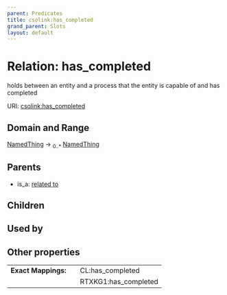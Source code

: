 ```yaml
---
parent: Predicates
title: csolink:has_completed
grand_parent: Slots
layout: default
---
```


# Relation: has_completed


holds between an entity and a process that the entity is capable of and has completed

URI: [csolink:has_completed](https://w3id.org/csolink/vocab/has_completed)

## Domain and Range

[NamedThing](NamedThing.md) ->  <sub>0..*</sub> [NamedThing](NamedThing.md)

## Parents

 *  is_a: [related to](related_to.md)

## Children


## Used by


## Other properties

|  |  |  |
| --- | --- | --- |
| **Exact Mappings:** | | CL:has_completed |
|  | | RTXKG1:has_completed |

